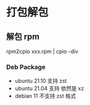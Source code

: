 # 打包解包

## 解包 rpm
rpm2cpio xxx.rpm | cpio -div

### Deb Package
- ubuntu 21.10 支持 zst 
- ubuntu 21.04 支持 依然是 xz
- debian 11 不支持 zst 格式